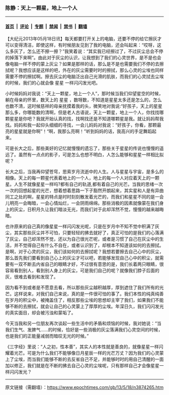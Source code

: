 ### 陈静：天上一颗星，地上一个人

---

#### [首页](../../../..?n3874265) &nbsp;|&nbsp; [评论](../../../../../epoch-comment?n3874265) &nbsp;|&nbsp; [专题](../../../../../epoch-special?n3874265) &nbsp;|&nbsp; [禁闻](../../../../../epoch-news?n3874265) &nbsp;|&nbsp; [禁书](../../../../../books?n3874265) &nbsp;|&nbsp; [翻墙](https://github.com/gfw-breaker/nogfw/blob/master/README.md?n3874265)


<div class="post_content" id="artbody" itemprop="articleBody">
 <!-- article content begin -->
 <p>
  【大纪元2013年05月18日讯】每天都要打开关上的电脑，还要不停的给它擦灰才可以变得清洁，即使这样，有时候朋友见到了我的电脑，还会叫起来：“哎呀，这么多灰了，怎么还不擦一擦？”我笑着说：“其实我已经擦过了，不过灰尘总会不停的掉落下来啊”。由此对于灰尘的认识，让我想到了我们的心灵世界，是不是也会像电脑一样不停的蒙上灰尘？如果是那样的话，那么是不是也需要我们不停的去擦拭呢？我想应该是这样的吧，外在的灰尘需要时时的擦拭，那么心灵的尘埃也同样需要不停的擦拭啊。擦去灰尘的电脑泛出自己光滑的肌肤，而我们的心灵拭去尘埃的时候，我们的心就会像
  <ok href="https://www.epochtimes.com/gb/tag/%E6%98%9F%E6%98%9F.html">
   星星
  </ok>
  一样闪闪发光吧。
 </p>
 <p>
  小时候妈妈对我说：“天上一颗星，地上一个人”，那时候当我们仰望星空的时候，躺在母亲的怀里，数天上的
  <ok href="https://www.epochtimes.com/gb/tag/%E6%98%9F%E6%98%9F.html">
   星星
  </ok>
  ，数呀数，不知道是星星太多还是怎么的，怎么也数不清，这时候慈祥的母亲抚摸着我的头，微笑地对我说:“好孩子，天上的星星那么多，你哪能数的清啊，但是老人古语说，天上一颗星，地上一个人，你找找哪颗星星是你吧？我就开始认真的找，找啊找还是不知道哪颗星是我。就让妈妈帮我找。妈妈和我一起仰头细细的寻找，一会儿妈妈对我说：“好孩子，你看，那颗最亮的星星就是你啊”！“啊，我那么亮啊！”听到妈妈的话，我高兴的手足舞蹈起来。
 </p>
 <p>
  可是长大之后，那些美好的记忆就慢慢的遗忘了，那些关于星星的传说也慢慢的遥远了。虽然有一点点的影子，可是怎么也想不明白，人怎么能够和星星一样相比拟呢？
 </p>
 <p>
  长大之后，当我再仰望苍穹，思索岁月流逝中的人生。人与星星与宇宙，是多么的相像。天上的每一颗星代表着地上的一个人，地上的每一个人对应着天上的一颗星。人生不就像星星一样吗?都有自己的轨道,都有着自己的光芒。当我的思绪一次一次的回想起星的光芒，想着想着思路一下子豁然开朗起来，其实星和人是有异曲同工之处的啊，星星的特点是时时刻刻散发着光芒的，而我们和星星不同的是一会儿明亮一会晦暗，一会心情灿烂，一会阴雨绵绵。那些消极的因素就像蒙在我们身上的灰尘，日积月久让我们暗淡无光，而我们对于此却浑然不觉，慢慢的越来越晦暗。
 </p>
 <p>
  也许原来的自己真的像星星一样闪闪发光呢，只是在岁月中不知不觉中积满了灰尘，其实那些灰尘并不可怕，只要轻轻的拂去就好了，真正可怕的是我们的心落满了灰尘，自己却浑然不觉，还以为自己很光芒呢，或者是习惯了自己在灰尘中的生活，并不觉得自己有什么不自在，或者认识到了，却根本不知道该如何的去擦拭。
  <br/>
  是啊，对于心灵的灰尘，我们该如何的去擦拭呢？我想若要擦去自己心中的灰尘，那么首先我们要看到自己心上的灰尘才可以吧，若能够发现自己心中的积尘，就需要有一双不断去内省自己的眼睛才好，不过很有意思的是，我们长着两只眼睛，很容易看到别人，看到别人身上的灰尘，可是我们自己的呢？就像我们脖子后面的灰，很难去看到和发现了。
 </p>
 <p>
  因为看不到或者是不愿意去看，所以那些灰尘越积越厚，厚到遮住了我们所有的光芒。这样说来，对我们自己来说，真的是一件很可怕的事了。我们本性的纯真纯善在岁月的积尘中，被掩盖住了，相反那些尘埃的思想却主宰了我们，如果我们不能够不断的去擦拭，就会让自己的心灵蒙上了厚厚的尘埃。年深日久，我们闪闪发光的真实面目，却会被污浊和蒙垢了。
 </p>
 <p>
  今天当我和另一位朋友再次谈起一些生活中的矛盾和烦恼的时候，我对她说：“当我们生气、发脾气……的时候，恰好是一些消极的灰尘落满我们心灵空间的时候，也是我们的正能量减弱而暗叹无光的时候。”
 </p>
 <p>
  《三字经》里说：“人之初，性本善”，其实人的本性就是善良的，就像星星一样闪耀着光芒。可是为什么我们不能够像日月星辰一样的光芒万丈？因为我们的心灵蒙上了尘埃，而当我们能够不断的去反省自己不足，并能够时时的用自己清醒的一面加以修正，我们就是在不断的拂去自己心灵的尘埃呢，只有那样自己才会像星星一样闪闪发光？
 </p>
 <!-- article content end -->
 <div id="below_article_ad">
 </div>
</div>


---

原文链接（需翻墙）：https://www.epochtimes.com/gb/13/5/18/n3874265.htm